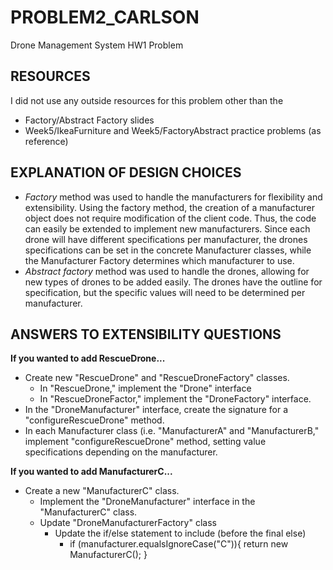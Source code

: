 # PROBLEM2_CARLSON
Drone Management System HW1 Problem

## RESOURCES
I did not use any outside resources for this problem other than the 
- Factory/Abstract Factory slides
- Week5/IkeaFurniture and Week5/FactoryAbstract practice problems (as reference)

## EXPLANATION OF DESIGN CHOICES
- *Factory* method was used to handle the manufacturers for flexibility and extensibility. Using the factory method, the creation of a manufacturer object does not require modification of the client code. Thus, the code can easily be extended to implement new manufacturers. Since each drone will have different specifications per manufacturer, the drones specifications can be set in the concrete Manufacturer classes, while the Manufacturer Factory determines which manufacturer to use. 
- *Abstract factory* method was used to handle the drones, allowing for new types of drones to be added easily. The drones have the outline for specification, but the specific values will need to be determined per manufacturer.

## ANSWERS TO EXTENSIBILITY QUESTIONS
**If you wanted to add RescueDrone...**
- Create new "RescueDrone" and "RescueDroneFactory" classes.
  - In "RescueDrone," implement the "Drone" interface
  - In "RescueDroneFactor," implement the "DroneFactory" interface.
- In the "DroneManufacturer" interface, create the signature for a "configureRescueDrone" method.
- In each Manufacturer class (i.e. "ManufacturerA" and "ManufacturerB," implement "configureRescueDrone" method, setting value specifications depending on the manufacturer.

**If you wanted to add ManufacturerC...**
- Create a new "ManufacturerC" class.
  - Implement the "DroneManufacturer" interface in the "ManufacturerC" class.
  - Update "DroneManufacturerFactory" class
    - Update the if/else statement to include (before the final else)
      - if (manufacturer.equalsIgnoreCase("C")){ return new ManufacturerC(); } 
